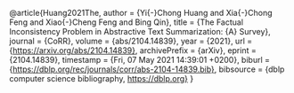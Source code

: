@article{Huang2021The,
  author    = {Yi{-}Chong Huang and
               Xia{-}Chong Feng and
               Xiao{-}Cheng Feng and
               Bing Qin},
  title     = {The Factual Inconsistency Problem in Abstractive Text Summarization:
               {A} Survey},
  journal   = {CoRR},
  volume    = {abs/2104.14839},
  year      = {2021},
  url       = {https://arxiv.org/abs/2104.14839},
  archivePrefix = {arXiv},
  eprint    = {2104.14839},
  timestamp = {Fri, 07 May 2021 14:39:01 +0200},
  biburl    = {https://dblp.org/rec/journals/corr/abs-2104-14839.bib},
  bibsource = {dblp computer science bibliography, https://dblp.org}
}